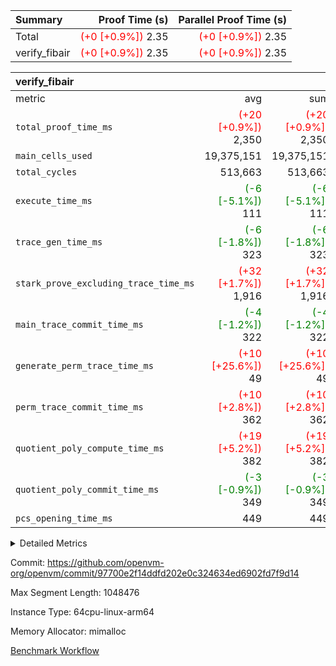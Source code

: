 | Summary | Proof Time (s) | Parallel Proof Time (s) |
|:---|---:|---:|
| Total | <span style='color: red'>(+0 [+0.9%])</span> 2.35 | <span style='color: red'>(+0 [+0.9%])</span> 2.35 |
| verify_fibair | <span style='color: red'>(+0 [+0.9%])</span> 2.35 | <span style='color: red'>(+0 [+0.9%])</span> 2.35 |


| verify_fibair |||||
|:---|---:|---:|---:|---:|
|metric|avg|sum|max|min|
| `total_proof_time_ms ` | <span style='color: red'>(+20 [+0.9%])</span> 2,350 | <span style='color: red'>(+20 [+0.9%])</span> 2,350 | <span style='color: red'>(+20 [+0.9%])</span> 2,350 | <span style='color: red'>(+20 [+0.9%])</span> 2,350 |
| `main_cells_used     ` |  19,375,151 |  19,375,151 |  19,375,151 |  19,375,151 |
| `total_cycles        ` |  513,663 |  513,663 |  513,663 |  513,663 |
| `execute_time_ms     ` | <span style='color: green'>(-6 [-5.1%])</span> 111 | <span style='color: green'>(-6 [-5.1%])</span> 111 | <span style='color: green'>(-6 [-5.1%])</span> 111 | <span style='color: green'>(-6 [-5.1%])</span> 111 |
| `trace_gen_time_ms   ` | <span style='color: green'>(-6 [-1.8%])</span> 323 | <span style='color: green'>(-6 [-1.8%])</span> 323 | <span style='color: green'>(-6 [-1.8%])</span> 323 | <span style='color: green'>(-6 [-1.8%])</span> 323 |
| `stark_prove_excluding_trace_time_ms` | <span style='color: red'>(+32 [+1.7%])</span> 1,916 | <span style='color: red'>(+32 [+1.7%])</span> 1,916 | <span style='color: red'>(+32 [+1.7%])</span> 1,916 | <span style='color: red'>(+32 [+1.7%])</span> 1,916 |
| `main_trace_commit_time_ms` | <span style='color: green'>(-4 [-1.2%])</span> 322 | <span style='color: green'>(-4 [-1.2%])</span> 322 | <span style='color: green'>(-4 [-1.2%])</span> 322 | <span style='color: green'>(-4 [-1.2%])</span> 322 |
| `generate_perm_trace_time_ms` | <span style='color: red'>(+10 [+25.6%])</span> 49 | <span style='color: red'>(+10 [+25.6%])</span> 49 | <span style='color: red'>(+10 [+25.6%])</span> 49 | <span style='color: red'>(+10 [+25.6%])</span> 49 |
| `perm_trace_commit_time_ms` | <span style='color: red'>(+10 [+2.8%])</span> 362 | <span style='color: red'>(+10 [+2.8%])</span> 362 | <span style='color: red'>(+10 [+2.8%])</span> 362 | <span style='color: red'>(+10 [+2.8%])</span> 362 |
| `quotient_poly_compute_time_ms` | <span style='color: red'>(+19 [+5.2%])</span> 382 | <span style='color: red'>(+19 [+5.2%])</span> 382 | <span style='color: red'>(+19 [+5.2%])</span> 382 | <span style='color: red'>(+19 [+5.2%])</span> 382 |
| `quotient_poly_commit_time_ms` | <span style='color: green'>(-3 [-0.9%])</span> 349 | <span style='color: green'>(-3 [-0.9%])</span> 349 | <span style='color: green'>(-3 [-0.9%])</span> 349 | <span style='color: green'>(-3 [-0.9%])</span> 349 |
| `pcs_opening_time_ms ` |  449 |  449 |  449 |  449 |



<details>
<summary>Detailed Metrics</summary>

|  | verify_program_compile_ms | total_cells | stark_prove_excluding_trace_time_ms | quotient_poly_compute_time_ms | quotient_poly_commit_time_ms | perm_trace_commit_time_ms | pcs_opening_time_ms | main_trace_commit_time_ms |
| --- | --- | --- | --- | --- | --- | --- | --- |
|  | 5 | 65,536 | 70 | 3 | 14 | 0 | 34 | 17 | 

| air_name | rows | quotient_deg | main_cols | interactions | constraints | cells |
| --- | --- | --- | --- | --- | --- | --- |
| AccessAdapterAir<2> |  | 4 |  | 5 | 12 |  | 
| AccessAdapterAir<4> |  | 4 |  | 5 | 12 |  | 
| AccessAdapterAir<8> |  | 4 |  | 5 | 12 |  | 
| FibonacciAir | 32,768 | 1 | 2 |  | 5 | 65,536 | 
| FriReducedOpeningAir |  | 4 |  | 31 | 53 |  | 
| NativePoseidon2Air<BabyBearParameters>, 1> |  | 4 |  | 176 | 590 |  | 
| PhantomAir |  | 4 |  | 3 | 4 |  | 
| ProgramAir |  | 1 |  | 1 | 4 |  | 
| VariableRangeCheckerAir |  | 1 |  | 1 | 4 |  | 
| VmAirWrapper<BranchNativeAdapterAir, BranchEqualCoreAir<1> |  | 2 |  | 11 | 23 |  | 
| VmAirWrapper<JalNativeAdapterAir, JalCoreAir> |  | 4 |  | 7 | 6 |  | 
| VmAirWrapper<NativeAdapterAir<2, 0>, PublicValuesCoreAir> |  | 4 |  | 11 | 22 |  | 
| VmAirWrapper<NativeAdapterAir<2, 1>, FieldArithmeticCoreAir> |  | 4 |  | 15 | 23 |  | 
| VmAirWrapper<NativeLoadStoreAdapterAir<1>, NativeLoadStoreCoreAir<1> |  | 4 |  | 15 | 20 |  | 
| VmAirWrapper<NativeLoadStoreAdapterAir<4>, NativeLoadStoreCoreAir<4> |  | 4 |  | 15 | 20 |  | 
| VmAirWrapper<NativeVectorizedAdapterAir<4>, FieldExtensionCoreAir> |  | 4 |  | 15 | 23 |  | 
| VmConnectorAir |  | 4 |  | 3 | 8 |  | 
| VolatileBoundaryAir |  | 4 |  | 4 | 16 |  | 

| group | trace_gen_time_ms | total_proof_time_ms | total_cycles | total_cells | stark_prove_excluding_trace_time_ms | quotient_poly_compute_time_ms | quotient_poly_commit_time_ms | perm_trace_commit_time_ms | pcs_opening_time_ms | main_trace_commit_time_ms | main_cells_used | generate_perm_trace_time_ms | execute_time_ms |
| --- | --- | --- | --- | --- | --- | --- | --- | --- | --- | --- | --- | --- | --- |
| verify_fibair | 323 | 2,350 | 513,663 | 50,170,008 | 1,916 | 382 | 349 | 362 | 449 | 322 | 19,375,151 | 49 | 111 | 

| group | air_name | rows | prep_cols | perm_cols | main_cols | cells |
| --- | --- | --- | --- | --- | --- | --- |
| verify_fibair | AccessAdapterAir<2> | 65,536 |  | 16 | 11 | 1,769,472 | 
| verify_fibair | AccessAdapterAir<4> | 32,768 |  | 16 | 13 | 950,272 | 
| verify_fibair | AccessAdapterAir<8> | 128 |  | 16 | 17 | 4,224 | 
| verify_fibair | FriReducedOpeningAir | 1,024 |  | 36 | 26 | 63,488 | 
| verify_fibair | NativePoseidon2Air<BabyBearParameters>, 1> | 16,384 |  | 356 | 399 | 12,369,920 | 
| verify_fibair | PhantomAir | 16,384 |  | 8 | 6 | 229,376 | 
| verify_fibair | ProgramAir | 8,192 |  | 8 | 10 | 147,456 | 
| verify_fibair | VariableRangeCheckerAir | 262,144 | 2 | 8 | 1 | 2,359,296 | 
| verify_fibair | VmAirWrapper<BranchNativeAdapterAir, BranchEqualCoreAir<1> | 131,072 |  | 28 | 23 | 6,684,672 | 
| verify_fibair | VmAirWrapper<JalNativeAdapterAir, JalCoreAir> | 16,384 |  | 12 | 10 | 360,448 | 
| verify_fibair | VmAirWrapper<NativeAdapterAir<2, 1>, FieldArithmeticCoreAir> | 262,144 |  | 20 | 30 | 13,107,200 | 
| verify_fibair | VmAirWrapper<NativeLoadStoreAdapterAir<1>, NativeLoadStoreCoreAir<1> | 131,072 |  | 36 | 25 | 7,995,392 | 
| verify_fibair | VmAirWrapper<NativeLoadStoreAdapterAir<4>, NativeLoadStoreCoreAir<4> | 16,384 |  | 36 | 34 | 1,146,880 | 
| verify_fibair | VmAirWrapper<NativeVectorizedAdapterAir<4>, FieldExtensionCoreAir> | 8,192 |  | 20 | 40 | 491,520 | 
| verify_fibair | VmConnectorAir | 2 | 1 | 8 | 4 | 24 | 
| verify_fibair | VolatileBoundaryAir | 131,072 |  | 8 | 11 | 2,490,368 | 

</details>


Commit: https://github.com/openvm-org/openvm/commit/97700e2f14ddfd202e0c324634ed6902fd7f9d14

Max Segment Length: 1048476

Instance Type: 64cpu-linux-arm64

Memory Allocator: mimalloc

[Benchmark Workflow](https://github.com/openvm-org/openvm/actions/runs/12945617750)
